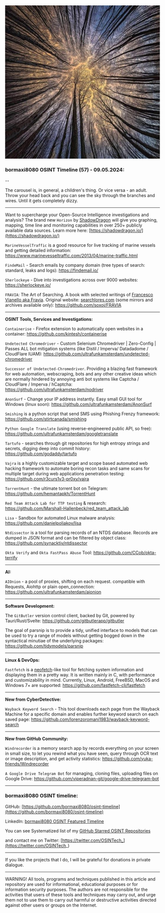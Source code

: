 ![alt text](img/57.jpg)

### bormaxi8080 OSINT Timeline (57) - 09.05.2024:

--

The carousel is, in general, a children's thing. Or vice versa - an adult. Throw your head back and you can see the sky through the branches and wires. Until it gets completely dizzy.

----

Want to supercharge your Open-Source Intelligence investigations and analysis? The brand new ```Horizon``` by [ShadowDragon](https://www.linkedin.com/company/shadowdragon/) will give you graphing, mapping, time line and monitoring capabilities in over 250+ publicly available data sources. Learn more here: [https://shadowdragon.io/](https://shadowdragon.io/)

```MarineVesselTraffic``` is a good resource for live tracking of marine vessels and getting detailed information: https://www.marinevesseltraffic.com/2013/04/marine-traffic.html

```FindeMail``` - Search emails by company domain (tree types of search: standard, leaks and logs): https://findemail.io/

```Sherlockeye``` - Dive into investigations across over 9000 websites: https://sherlockeye.io/

```FRAVIA```: The Art of Searching. A book with selected writings of [Francesco Vianello aka Fravia](https://en.wikipedia.org/wiki/Fravia). Original website: [searchlores.com](https://web.archive.org/web/20191022173743/http://search.lores.eu/indexo.htm) (some mirrors and archives available only): https://github.com/soxoj/FRAVIA

----

**OSINT Tools, Services and Investigations:**

```Containerise``` - Firefox extension to automatically open websites in a container: https://github.com/kintesh/containerise

```Undetected Chromedriver``` - Custom Selenium Chromedriver | Zero-Config | Passes ALL bot mitigation systems (like Distil / Imperva/ Datadadome / CloudFlare IUAM): https://github.com/ultrafunkamsterdam/undetected-chromedriver

```Successor of Undetected-Chromedriver```. Providing a blazing fast framework for web automation, webscraping, bots and any other creative ideas which are normally hindered by annoying anti bot systems like Captcha / CloudFlare / Imperva / hCaptcha: https://github.com/ultrafunkamsterdam/nodriver

```AnonSurf``` - Change your IP address instantly. Easy small GUI tool for Windows (linux soon): https://github.com/ultrafunkamsterdam/AnonSurf

```Smishing``` is a python script that send SMS using Phishing Frenzy framework: https://github.com/stirtcanada/smishing

```Python Google Translate``` (using reverse-engineered public API, so free): https://github.com/ultrafunkamsterdam/googletranslate

```Tartufo``` - searches through git repositories for high entropy strings and secrets, digging deep into commit history: https://github.com/godaddy/tartufo

```Vajra``` is a highly customizable target and scope based automated web hacking framework to automate boring recon tasks and same scans for multiple target during web applications penetration testing: https://github.com/r3curs1v3-pr0xy/vajra

```TorrentHunt``` - the ultimate torrent bot on Telegram: https://github.com/hemantapkh/TorrentHunt

```Red Team Attack Lab for TTP testing``` & research: https://github.com/Marshall-Hallenbeck/red_team_attack_lab

```Lisa``` - Sandbox for automated Linux malware analysis: https://github.com/danielpoliakov/lisa

```Ntdissector``` is a tool for parsing records of an NTDS database. Records are dumped in JSON format and can be filtered by object class: https://github.com/synacktiv/ntdissector

```Okta Verify``` and ```Okta FastPass Abuse``` Tool: https://github.com/CCob/okta-terrify

----

**AI:**

```AIOnion``` - a pool of proxies, shifting on each request. compatible with Requests, Aiohttp or plain open_connection: https://github.com/ultrafunkamsterdam/aionion

---

**Software Development:**

The ```GitButler``` version control client, backed by Git, powered by Tauri/Rust/Svelte: https://github.com/gitbutlerapp/gitbutler

The goal of parsnip is to provide a tidy, unified interface to models that can be used to try a range of models without getting bogged down in the syntactical minutiae of the underlying packages: https://github.com/tidymodels/parsnip

----

**Linux & DevOps:**

```Fastfetch``` is a [neofetch](https://github.com/dylanaraps/neofetch)-like tool for fetching system information and displaying them in a pretty way. It is written mainly in C, with performance and customizability in mind. Currently, Linux, Android, FreeBSD, MacOS and Windows 7+ are supported: https://github.com/fastfetch-cli/fastfetch

----

**New from CyberDetective:**

```Wayback Keyword Search``` - This tool downloads each page from the Wayback Machine for a specific domain and enables further keyword search on each saved page: https://github.com/lorenzoromani1983/wayback-keyword-search

----

**New from GitHub Community:**

```Windrecorder``` is a memory search app by records everything on your screen in small size, to let you rewind what you have seen, query through OCR text or image description, and get activity statistics: https://github.com/yuka-friends/Windrecorder

```A Google Drive Telegram Bot``` for managing, cloning files, uploading files on Google Drive: https://github.com/viperadnan-git/google-drive-telegram-bot

----
### bormaxi8080 OSINT timeline:

GitHub: [https://github.com/bormaxi8080/osint-timeline](https://github.com/bormaxi8080/osint-timeline)

LinkedIn: [bormaxi8080 OSINT Featured Timeline](https://www.linkedin.com/in/osintech/details/featured/)

You can see Systematized list of my [GitHub Starred OSINT Repositories](https://github.com/bormaxi8080/osint-repos-list)

and contact me on Twitter: [https://twitter.com/OSINTech_](https://twitter.com/OSINTech_)

----

If you like the projects that I do, I will be grateful for donations in private dialogue.

----

WARNING! All tools, programs and techniques published in this article and repository are used for informational, educational purposes or for information security purposes. The authors are not responsible for the activities that users of these tools and techniques may carry out, and urge them not to use them to carry out harmful or destructive activities directed against other users or groups on the Internet.